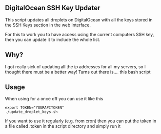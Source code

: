 DigitalOcean SSH Key Updater
---

This script updates all droplets on DigitalOcean with all the keys stored in the SSH Keys section in the web interface.

For this to work you to have access using the current computers SSH key, then you can update it to include the whole list.

## Why?

I got really sick of updating all the ip addresses for all my servers, so I thought there must be a better way! Turns out there is.... this bash script

## Usage

When using for a once off you can use it like this

    export TOKEN="YOURAPITOKEN"
    ./update_droplet_keys.sh

If you want to use it regularly (e.g. from cron) then you can put the token in a file called .token in the script directory and simply run it
